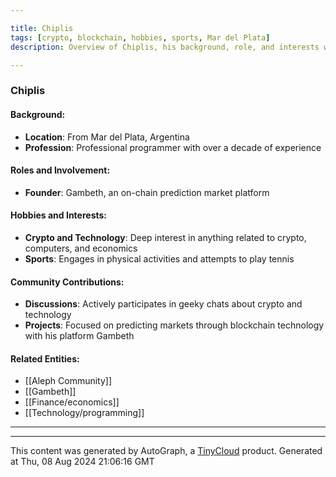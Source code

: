 ```yaml
---

title: Chiplis
tags: [crypto, blockchain, hobbies, sports, Mar del Plata]
description: Overview of Chiplis, his background, role, and interests within the Aleph community.

---
```


### Chiplis

#### Background:
- **Location**: From Mar del Plata, Argentina
- **Profession**: Professional programmer with over a decade of experience

#### Roles and Involvement:
- **Founder**: Gambeth, an on-chain prediction market platform

#### Hobbies and Interests:
- **Crypto and Technology**: Deep interest in anything related to crypto, computers, and economics
- **Sports**: Engages in physical activities and attempts to play tennis

#### Community Contributions:
- **Discussions**: Actively participates in geeky chats about crypto and technology
- **Projects**: Focused on predicting markets through blockchain technology with his platform Gambeth

#### Related Entities:
- [[Aleph Community]]
- [[Gambeth]]
- [[Finance/economics]]
- [[Technology/programming]]

---
---
This content was generated by AutoGraph, a [TinyCloud](https://tinycloud.xyz/) product.
Generated at  Thu, 08 Aug 2024 21:06:16 GMT